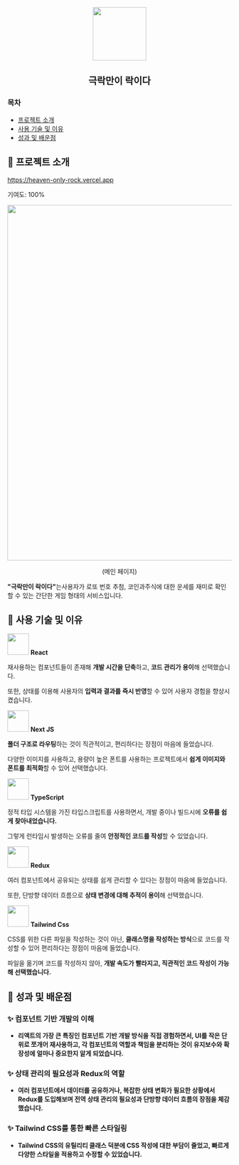 <p align="center">
  <img src="https://github.com/user-attachments/assets/cd76c35f-48b4-44ae-8c98-263b8afbd595" width="120"/>
</p>
<h2 align="center">극락만이 락이다</h1>

### 목차
- [프로젝트 소개](#프로젝트-소개)
- [사용 기술 및 이유](#프로젝트-소개)
- [성과 및 배운점](#프로젝트-소개)

## 📍 프로젝트 소개
<a href="https://heaven-only-rock.vercel.app" target="blank">https://heaven-only-rock.vercel.app</a>
<p>기여도: 100%</p>
<p align="center">
  <img src="https://github.com/user-attachments/assets/4b96480a-7e25-4d2e-965f-cbdf88849000" width="800"/>
</p>
<p align="center">(메인 페이지)</p>
<p><strong>"극락만이 락이다"</strong>는사용자가 로또 번호 추첨, 코인과주식에 대한 운세를 재미로 확인할 수 있는 간단한 게임 형태의 서비스입니다.</p>

## 📍 사용 기술 및 이유
<p>
  <img src="https://github.com/user-attachments/assets/c92675b5-b9f1-4e63-a76a-24c44317ebce" width="48">
  <strong>React</strong>
</p>
<p>재사용하는 컴포넌트들이 존재해 <strong>개발 시간을 단축</strong>하고, <strong>코드 관리가 용이</strong>해 선택했습니다.</p>
<p>또한, 상태를 이용해 사용자의 <strong>입력과 결과를 즉시 반영</strong>할 수 있어 사용자 경험을 향상시켰습니다.</p>

<p>
  <img src="https://github.com/user-attachments/assets/382dea93-0af9-4e8a-8d17-364780745d36" width="48">
  <strong>Next JS</strong>
</p>
<p><strong>폴더 구조로 라우팅</strong>하는 것이 직관적이고, 편리하다는 장점이 마음에 들었습니다.</p>
<p>다양한 이미지를 사용하고, 용량이 높은 폰트를 사용하는 프로젝트에서 <strong>쉽게 이미지와 폰트를 최적화</strong>할 수 있어 선택했습니다.</p>

<p>
  <img src="https://github.com/user-attachments/assets/6a9b273e-d93a-40f9-8a9e-3a956bc2648b" width="48">
  <strong>TypeScript</strong>
</p>
<p>정적 타입 시스템을 가진 타입스크립트를 사용하면서, 개발 중이나 빌드시에 <strong>오류를 쉽게 찾아내었습니다.</strong></p>
<p>그렇게 런타임시 발생하는 오류를 줄여 <strong>안정적인 코드를 작성</strong>할 수 있었습니다.</p>

<p>
  <img src="https://github.com/user-attachments/assets/6ad2faa3-173f-42d3-9ef2-a7e94e0b7d54" width="48">
  <strong>Redux</strong>
</p>
<p>여러 컴포넌트에서 공유되는 상태를 쉽게 관리할 수 있다는 장점이 마음에 들었습니다.</p>
<p>또한, 단방향 데이터 흐름으로 <strong>상태 변경에 대해 추적이 용이</strong>해 선택했습니다.</p>

<p>
  <img src="https://github.com/user-attachments/assets/4c54d4d6-f1fd-458e-af1d-e29a8c03cff5" width="48">
  <strong>Tailwind Css</strong>
</p>
<p>CSS를 위한 다른 파일을 작성하는 것이 아닌, <strong>클래스명을 작성하는 방식</strong>으로 코드를 작성할 수 있어 편리하다는 장점이 마음에 들었습니다.</p>
<p>파일을 옮기며 코드를 작성하지 않아, <strong>개발 속도가 빨라지고, <strong>직관적인 코드 작성이 가능</strong>해 선택했습니다.</p>


## 📍 성과 및 배운점

### ✨ 컴포넌트 기반 개발의 이해
<ul>
  <li>리액트의 가장 큰 특징인 컴포넌트 기반 개발 방식을 직접 경험하면서, UI를 작은 단위로 쪼개어 재사용하고, 각 컴포넌트의 역할과 책임을 분리하는 것이 유지보수와 확장성에 얼마나 중요한지 알게 되었습니다.</li>
</ul>

### ✨ 상태 관리의 필요성과 Redux의 역할
<ul>
  <li>여러 컴포넌트에서 데이터를 공유하거나, 복잡한 상태 변화가 필요한 상황에서 Redux를 도입해보며 전역 상태 관리의 필요성과 단방향 데이터 흐름의 장점을 체감했습니다.</li>
</ul>

### ✨ Tailwind CSS를 통한 빠른 스타일링
<ul>
  <li>Tailwind CSS의 유틸리티 클래스 덕분에 CSS 작성에 대한 부담이 줄었고, 빠르게 다양한 스타일을 적용하고 수정할 수 있었습니다.</li>
</ul>
